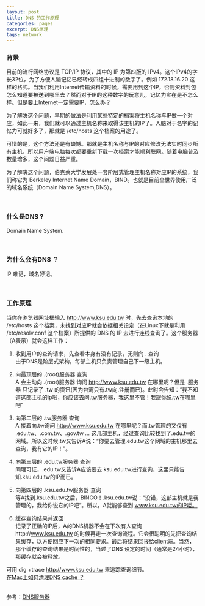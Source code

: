 ```yaml
---
layout: post
title: DNS 的工作原理
categories: pages
excerpt: DNS原理
tags: network  
---
```

### 背景
目前的流行网络协议是 TCP/IP 协议，其中的 IP 为第四版的 IPv4。这个IPv4的字长32位，为了方便人脑记忆已经转成四组十进制的数字了。例如 172.18.16.20 这样的格式。当我们利用Internet传输资料的时候，需要用到这个IP，否则资料封包怎么知道要被送到哪里去？然而对于IP的这种数字的玩意儿，记忆力实在是不怎么样。但是要上Internet一定需要IP，怎么办？   

为了解决这个问题，早期的做法是利用某些特定的档案将主机名称与IP做一个对应，如此一来，我们就可以通过主机名称来取得该主机的IP了。人脑对于名字的记忆力可就好多了，那就是 /etc/hosts 这个档案的用途了。

可惜的是，这个方法还是有缺憾。那就是主机名称与IP的对应修改无法实时同步所有主机，所以用户端电脑每次都要重新下载一次档案才能顺利联网。随着电脑普及数量增多，这个问题日益严重。   

为了解决这个问题，伯克莱大学发展处一套阶层式管理主机名称对应IP的系统，我们称它为 Berkeley Internet Name Domain，BIND。也就是目前全世界使用广泛的域名系统（Domain Name System,DNS）。

<br>

### 什么是DNS ?
Domain Name System.

<br>

### 为什么会有DNS ？
IP 难记，域名好记。

<br>

### 工作原理
当你在浏览器网址框输入 http://www.ksu.edu.tw 时，先去查询本地的 /etc/hosts 这个档案，未找到对应IP就会依据相关设定（在Linux下就是利用 /etc/resolv.conf 这个档案）所提供的 DNS 的 IP 去进行连线查询了。这个服务器（A表示）就会这样工作：

1. 收到用户的查询请求，先查看本身有没有记录，无则向 . 查询    
   由于DNS是阶层式架构，每部主机只负责管理自己下一级主机。
2. 向最顶层的 .(root)服务器 查询    
   A 会主动向 .(root)服务器 询问 http://www.ksu.edu.tw 在哪里呢？但是 .服务器 只记录了 .tw 的资讯(因为台湾只有.tw向.注册而已)。此时会告知：“我不知道这部主机的ip啦，你应该去问.tw服务器，我这里不管！我跟你说.tw在哪里吧”

3. 向第二层的 .tw服务器 查询    
   A 接着向.tw询问 http://www.ksu.edu.tw 在哪里呢？而.tw管理的又仅有 .edu.tw、.com.tw、.gov.tw ... 这几部主机，经过查询比较找到了.edu.tw的网域。所以这时候.tw又告诉A说：“你要去管理.edu.tw这个网域的主机那里去查询，我有它的IP！”。
4. 向第三层的 .edu.tw服务器 查询    
   同理可证，.edu.tw又告诉A应该要去.ksu.edu.tw进行查询，这里只能告知.ksu.edu.tw的IP而已。
5. 向第四层的 .ksu.edu.tw服务器 查询    
   等A找到.ksu.edu.tw之后，BINGO！.ksu.edu.tw说：“没错，这部主机就是我管理的，我给你说它的IP吧”。所以，A就能够查到 www.ksu.edu.tw的IP喽。
6. 缓存查询结果并返回   
   记录了正确的IP后，A的DNS机器不会在下次有人查询http://www.ksu.edu.tw 的时候再走一次查询流程。它会很聪明的先把查询结果缓存，以方便回应下一次的相同要求。最后将结果回报给client端。当然，那个缓存的查询结果是时间性的，当过了DNS 设定的时间（通常是24小时），那缓存就会被释放。

可用 dig +trace http://www.ksu.edu.tw 来追踪查询细节。   
[在Mac上如何清理DNS cache ？](https://coolestguidesontheplanet.com/clear-the-local-dns-cache-in-osx/)
<br>
<br>

参考：[DNS服务器](http://linux.vbird.org/linux_server/0350dns.php)
